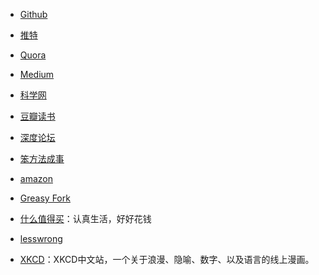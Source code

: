 - [Github](https://github.com/)

- [推特](https://twitter.com/)

- [Quora](https://www.quora.com/)

- [Medium](https://medium.com/)

- [科学网](http://www.sciencenet.cn/)

- [豆瓣读书](https://book.douban.com/)

- [深度论坛](https://bbs.deepin.org/)

- [笨方法成事](http://www.learnthingsthehardway.com/)

- [amazon](https://www.amazon.cn/)

- [Greasy Fork](https://greasyfork.org/zh-CN)

- [什么值得买](https://www.smzdm.com/)：认真生活，好好花钱

- [lesswrong](https://www.lesswrong.com/)

- [XKCD](https://xkcd.in/)：XKCD中文站，一个关于浪漫、隐喻、数字、以及语言的线上漫画。
